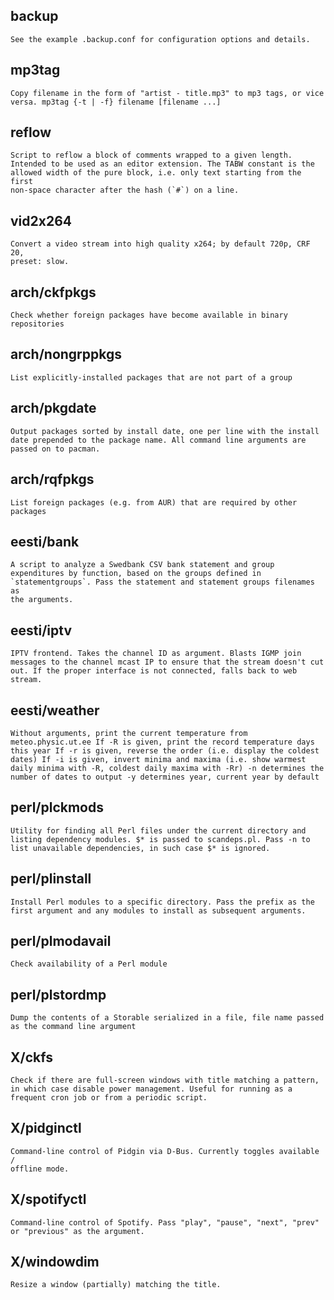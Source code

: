 ## backup

```
See the example .backup.conf for configuration options and details.
```

## mp3tag

```
Copy filename in the form of "artist - title.mp3" to mp3 tags, or vice 
versa. mp3tag {-t | -f} filename [filename ...]
```

## reflow

```
Script to reflow a block of comments wrapped to a given length. 
Intended to be used as an editor extension. The TABW constant is the 
allowed width of the pure block, i.e. only text starting from the first 
non-space character after the hash (`#`) on a line.
```

## vid2x264

```
Convert a video stream into high quality x264; by default 720p, CRF 20, 
preset: slow.
```

## arch/ckfpkgs

```
Check whether foreign packages have become available in binary 
repositories
```

## arch/nongrppkgs

```
List explicitly-installed packages that are not part of a group
```

## arch/pkgdate

```
Output packages sorted by install date, one per line with the install 
date prepended to the package name. All command line arguments are 
passed on to pacman.
```

## arch/rqfpkgs

```
List foreign packages (e.g. from AUR) that are required by other 
packages
```

## eesti/bank

```
A script to analyze a Swedbank CSV bank statement and group 
expenditures by function, based on the groups defined in 
`statementgroups`. Pass the statement and statement groups filenames as 
the arguments.
```

## eesti/iptv

```
IPTV frontend. Takes the channel ID as argument. Blasts IGMP join 
messages to the channel mcast IP to ensure that the stream doesn't cut 
out. If the proper interface is not connected, falls back to web stream.
```

## eesti/weather

```
Without arguments, print the current temperature from 
meteo.physic.ut.ee If -R is given, print the record temperature days 
this year If -r is given, reverse the order (i.e. display the coldest 
dates) If -i is given, invert minima and maxima (i.e. show warmest 
daily minima with -R, coldest daily maxima with -Rr) -n determines the 
number of dates to output -y determines year, current year by default
```

## perl/plckmods

```
Utility for finding all Perl files under the current directory and 
listing dependency modules. $* is passed to scandeps.pl. Pass -n to 
list unavailable dependencies, in such case $* is ignored.
```

## perl/plinstall

```
Install Perl modules to a specific directory. Pass the prefix as the 
first argument and any modules to install as subsequent arguments.
```

## perl/plmodavail

```
Check availability of a Perl module
```

## perl/plstordmp

```
Dump the contents of a Storable serialized in a file, file name passed 
as the command line argument
```

## X/ckfs

```
Check if there are full-screen windows with title matching a pattern, 
in which case disable power management. Useful for running as a 
frequent cron job or from a periodic script.
```

## X/pidginctl

```
Command-line control of Pidgin via D-Bus. Currently toggles available / 
offline mode.
```

## X/spotifyctl

```
Command-line control of Spotify. Pass "play", "pause", "next", "prev" 
or "previous" as the argument.
```

## X/windowdim

```
Resize a window (partially) matching the title.
```

